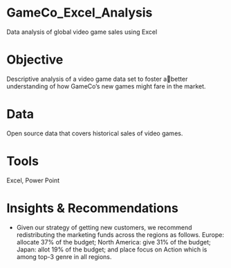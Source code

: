 # GameCo_Excel_Analysis
Data analysis of global video game sales using Excel
# Objective
Descriptive analysis of a video game data set to foster abetter understanding of how GameCo’s new games might fare in the market.
# Data
Open source data that covers historical sales of video games.
# Tools
Excel, Power Point
# Insights & Recommendations
- Given our strategy of getting new customers, we recommend redistributing the marketing funds across the regions as follows. Europe: allocate 37% of the budget; North America: give 31% of the budget; Japan: allot 19% of the budget; and place focus on Action which is among top-3 genre in all regions.  

